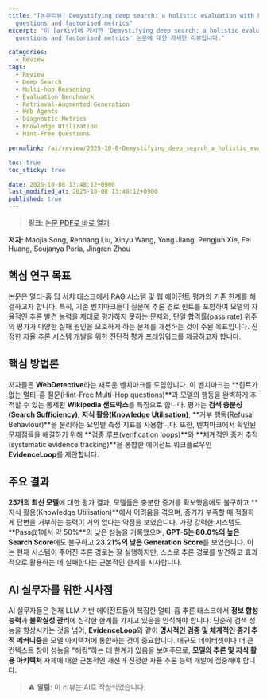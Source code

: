 ```yaml
---
title: "[논문리뷰] Demystifying deep search: a holistic evaluation with hint-free multi-hop
  questions and factorised metrics"
excerpt: "이 [arXiv]에 게시한 'Demystifying deep search: a holistic evaluation with hint-free multi-hop
  questions and factorised metrics' 논문에 대한 자세한 리뷰입니다."

categories:
  - Review
tags:
  - Review
  - Deep Search
  - Multi-hop Reasoning
  - Evaluation Benchmark
  - Retrieval-Augmented Generation
  - Web Agents
  - Diagnostic Metrics
  - Knowledge Utilization
  - Hint-Free Questions

permalink: /ai/review/2025-10-8-Demystifying_deep_search_a_holistic_evaluation_with_hint-free_multi-hop_questions_and_factorised_metrics/

toc: true
toc_sticky: true

date: 2025-10-08 13:48:12+0900
last_modified_at: 2025-10-08 13:48:12+0900
published: true
---
```

> **링크:** [논문 PDF로 바로 열기](https://arxiv.org/abs/2510.05137)

**저자:** Maojia Song, Renhang Liu, Xinyu Wang, Yong Jiang, Pengjun Xie, Fei Huang, Soujanya Poria, Jingren Zhou



## 핵심 연구 목표
논문은 멀티-홉 딥 서치 태스크에서 RAG 시스템 및 웹 에이전트 평가의 기존 한계를 해결하고자 합니다. 특히, 기존 벤치마크들이 질문에 추론 경로 힌트를 포함하여 모델의 자율적인 추론 발견 능력을 제대로 평가하지 못하는 문제와, 단일 합격률(pass rate) 위주의 평가가 다양한 실패 원인을 모호하게 하는 문제를 개선하는 것이 주된 목표입니다. 진정한 자율 추론 시스템 개발을 위한 진단적 평가 프레임워크를 제공하고자 합니다.

## 핵심 방법론
저자들은 **WebDetective**라는 새로운 벤치마크를 도입합니다. 이 벤치마크는 **힌트가 없는 멀티-홉 질문(Hint-Free Multi-Hop questions)**과 모델의 행동을 완벽하게 추적할 수 있는 통제된 **Wikipedia 샌드박스**를 특징으로 합니다. 평가는 **검색 충분성(Search Sufficiency)**, **지식 활용(Knowledge Utilisation)**, **거부 행동(Refusal Behaviour)**을 분리하는 요인별 측정 지표를 사용합니다. 또한, 벤치마크에서 확인된 문제점들을 해결하기 위해 **검증 루프(verification loops)**와 **체계적인 증거 추적(systematic evidence tracking)**을 통합한 에이전트 워크플로우인 **EvidenceLoop**를 제안합니다.

## 주요 결과
**25개의 최신 모델**에 대한 평가 결과, 모델들은 충분한 증거를 확보했음에도 불구하고 **지식 활용(Knowledge Utilisation)**에서 어려움을 겪으며, 증거가 부족할 때 적절하게 답변을 거부하는 능력이 거의 없다는 약점을 보였습니다. 가장 강력한 시스템도 **Pass@1에서 약 50%**의 낮은 성능을 기록했으며, **GPT-5는 80.0%의 높은 Search Score**에도 불구하고 **23.21%의 낮은 Generation Score**를 보였습니다. 이는 현재 시스템이 주어진 추론 경로는 잘 실행하지만, 스스로 추론 경로를 발견하고 효과적으로 활용하는 데 실패한다는 근본적인 한계를 시사합니다.

## AI 실무자를 위한 시사점
AI 실무자들은 현재 LLM 기반 에이전트들이 복잡한 멀티-홉 추론 태스크에서 **정보 합성 능력**과 **불확실성 관리**에 심각한 한계를 가지고 있음을 인식해야 합니다. 단순히 검색 성능을 향상시키는 것을 넘어, **EvidenceLoop**와 같이 **명시적인 검증 및 체계적인 증거 추적 메커니즘**을 모델 아키텍처에 통합하는 것이 중요합니다. 대규모 데이터셋이나 더 큰 컨텍스트 창이 성능을 "해킹"하는 데 한계가 있음을 보여주므로, **모델의 추론 및 지식 활용 아키텍처** 자체에 대한 근본적인 개선과 진정한 자율 추론 능력 개발에 집중해야 합니다.

> ⚠️ **알림:** 이 리뷰는 AI로 작성되었습니다.